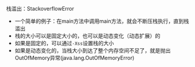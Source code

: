 栈滥出：StackoverflowError

- 一个简单的例子：在main方法中调用main方法，就会不断压栈执行，直到栈滥出
- 栈的大小可以是固定大小的，也可以是动态变化（动态扩展）的
- 如果是固定的，可以通过`-Xss`设置栈的大小
- 如果是动态变化的，当栈大小到达了整个内存空间不足了，就是抛出OutOfMemory异常(java.lang.OutOfMemoryError)